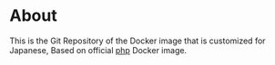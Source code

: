 # About
This is the Git Repository of the Docker image that is customized for Japanese, Based on official [php](https://registry.hub.docker.com/_/php/) Docker image.

